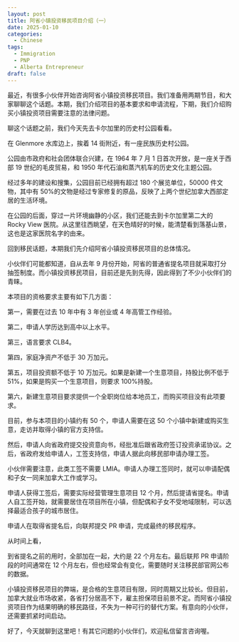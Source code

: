 ```yaml
---
layout: post
title: 阿省小镇投资移民项目介绍（一）
date: 2025-01-10
categories:
  - Chinese
tags:
  - Immigration
  - PNP
  - Alberta Entrepreneur
draft: false
---
```


<!-- more -->

最近，有很多小伙伴开始咨询阿省小镇投资移民项目。我们准备用两期节目，和大家聊聊这个话题。本期，我们介绍项目的基本要求和申请流程，下期，我们介绍购买小镇投资项目需要注意的法律问题。

聊这个话题之前，我们今天先去卡尔加里的历史村公园看看。

在 Glenmore 水库边上，挨着 14 街附近，有一座民族历史村公园。

公园由市政府和社会团体联合兴建，在 1964 年 7 月 1 日首次开放，是一座关于西部 19 世纪的毛皮贸易，和 1950 年代石油和蒸汽机车的历史文化主题公园。

经过多年的建设和搜集，公园目前已经拥有超过 180 个展览单位，50000 件文物，其中有 50%的文物是经过专家修复的原品，反映了上两个世纪加拿大西部定居的生活环境。

在公园的后面，穿过一片环境幽静的小区，我们还能去到卡尔加里第二大的 Rocky View 医院。从这里往西眺望，在天色晴好的时候，能清楚看到落基山景，这也是这家医院名字的由来。

回到移民话题，本期我们先介绍阿省小镇投资移民项目的总体情况。

小伙伴们可能都知道，自从去年 9 月份开始，阿省的普通省提名项目就采取打分抽签制度。而小镇投资移民项目，目前还是先到先得，因此得到了不少小伙伴们的青睐。

本项目的资格要求主要有如下几方面：

第一，需要在过去 10 年中有 3 年创业或 4 年高管工作经验。

第二，申请人学历达到高中以上水平。

第三，语言要求 CLB4。

第四，家庭净资产不低于 30 万加元。

第五，项目投资额不低于 10 万加元。如果是新建一个生意项目，持股比例不低于 51%，如果是购买一个生意项目，则要求 100%持股。

第六，新建生意项目要求提供一个全职岗位给本地员工，而购买项目没有此项要求。

目前，参与本项目的小镇约有 50 个，申请人需要在这 50 个小镇中新建或购买生意，走访并取得小镇的官方支持信。

然后，申请人向省政府提交投资意向书，经批准后跟省政府签订投资承诺协议。之后，省政府发给申请人，工签支持信，申请人据此向移民部申请办理工签。

小伙伴需要注意，此类工签不需要 LMIA。申请人办理工签同时，就可以申请配偶和子女一同来加拿大工作或学习。

申请人获得工签后，需要实际经营管理生意项目 12 个月，然后提请省提名。申请人自工签开始，就需要居住在项目所在小镇，但配偶和子女不受地域限制，可以选择最适合孩子的城市居住。

申请人在取得省提名后，向联邦提交 PR 申请，完成最终的移民程序。

从时间上看，

<!-- 工签之前的生意洽谈、小镇走访和投资意向批准等，大约需要 3-5 个月。

工签审批需要 3 个月，经营期 12 个月，省提名 4 个月。

最后联邦 PR 申请阶段的时间通常在 12 个月左右，但也经常会有变化，需要随时关注移民部官网公布的数据。

总结， -->

到省提名之前的用时，全部加在一起，大约是 22 个月左右。最后联邦 PR 申请阶段的时间通常在 12 个月左右，但也经常会有变化，需要随时关注移民部官网公布的数据。

小镇投资移民项目的弊端，是合格的生意项目有限，同时周期又比较长。但目前，加拿大就业市场收紧，各省打分居高不下，雇主担保项目前景不定。而阿省小镇投资项目作为结果明确的移民路径，不失为一种可行的替代方案。有意向的小伙伴，还需要抓紧时间启动。

好了，今天就聊到这里吧！有其它问题的小伙伴们，欢迎私信留言咨询喔。
